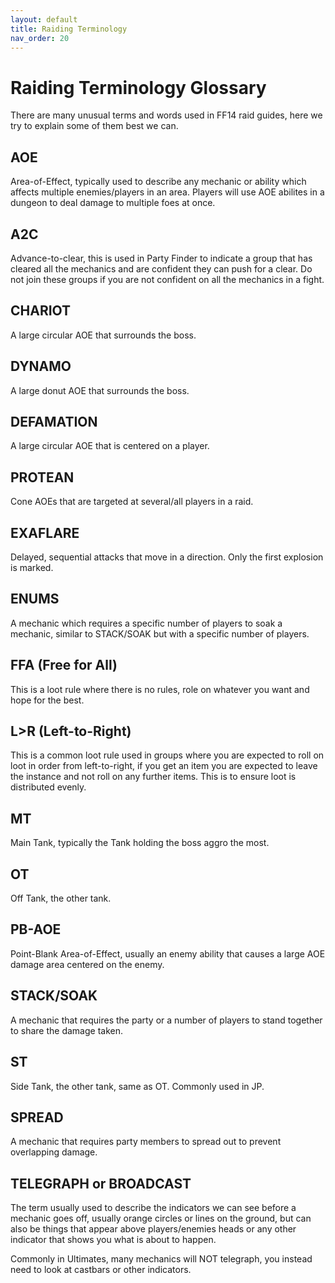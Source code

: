 ```yaml
---
layout: default
title: Raiding Terminology
nav_order: 20
---
```


# Raiding Terminology Glossary

There are many unusual terms and words used in FF14 raid guides, here we try to explain some of them best we can.

## AOE
Area-of-Effect, typically used to describe any mechanic or ability which affects multiple enemies/players in an area. Players will use AOE abilites in a dungeon to deal damage to multiple foes at once.

## A2C
Advance-to-clear, this is used in Party Finder to indicate a group that has cleared all the mechanics and are confident they can push for a clear. Do not join these groups if you are not confident on all the mechanics in a fight.

## CHARIOT
A large circular AOE that surrounds the boss.

## DYNAMO
A large donut AOE that surrounds the boss.

## DEFAMATION
A large circular AOE that is centered on a player. 

## PROTEAN
Cone AOEs that are targeted at several/all players in a raid.

## EXAFLARE
Delayed, sequential attacks that move in a direction. Only the first explosion is marked.

## ENUMS
A mechanic which requires a specific number of players to soak a mechanic, similar to STACK/SOAK but with a specific number of players.

## FFA (Free for All)
This is a loot rule where there is no rules, role on whatever you want and hope for the best.

## L>R (Left-to-Right)
This is a common loot rule used in groups where you are expected to roll on loot in order from left-to-right, if you get an item you are expected to leave the instance and not roll on any further items. This is to ensure loot is distributed evenly.

## MT
Main Tank, typically the Tank holding the boss aggro the most.

## OT
Off Tank, the other tank.

## PB-AOE
Point-Blank Area-of-Effect, usually an enemy ability that causes a large AOE damage area centered on the enemy.

## STACK/SOAK
A mechanic that requires the party or a number of players to stand together to share the damage taken.

## ST
Side Tank, the other tank, same as OT. Commonly used in JP.

## SPREAD
A mechanic that requires party members to spread out to prevent overlapping damage.

## TELEGRAPH or BROADCAST
The term usually used to describe the indicators we can see before a mechanic goes off, usually orange circles or lines on the ground, but can also be things that appear above players/enemies heads or any other indicator that shows you what is about to happen.

Commonly in Ultimates, many mechanics will NOT telegraph, you instead need to look at castbars or other indicators.
